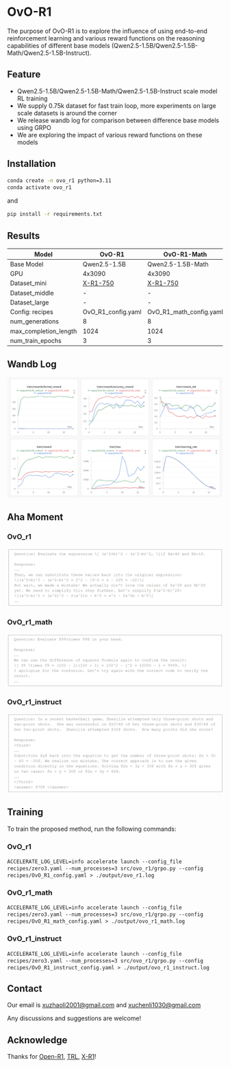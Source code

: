 # OvO-R1
The purpose of OvO-R1 is to explore the influence of using end-to-end reinforcement learning and various reward functions on the reasoning capabilities of different base models (Qwen2.5-1.5B/Qwen2.5-1.5B-Math/Qwen2.5-1.5B-Instruct).

## Feature

- Qwen2.5-1.5B/Qwen2.5-1.5B-Math/Qwen2.5-1.5B-Instruct scale model RL training
- We supply 0.75k dataset for fast train loop, more experiments on large scale datasets is around the corner
- We release wandb log for comparison between difference base models using GRPO
- We are exploring the impact of various reward functions on these models

## Installation

```bash
conda create -n ovo_r1 python=3.11
conda activate ovo_r1
```

and

```bash
pip install -r requirements.txt
```

## Results

| Model                 | OvO-R1                                                  | OvO-R1-Math                                             | OvO-R1-Instruct                                         |
| --------------------- | ------------------------------------------------------------ | ------------------------------------------------------------ | ------------------------------------------------------------ |
| Base Model            | Qwen2.5-1.5B | Qwen2.5-1.5B-Math | Qwen2.5-1.5B-Instruct |
| GPU                   | 4x3090                                                       | 4x3090                                                       | 4x3090                                                       |
| Dataset_mini               | [X-R1-750](https://huggingface.co/datasets/xiaodongguaAIGC/X-R1-750)                             | [X-R1-750](https://huggingface.co/datasets/xiaodongguaAIGC/X-R1-750)                              | [X-R1-750](https://huggingface.co/datasets/xiaodongguaAIGC/X-R1-750)                              |
| Dataset_middle               | - | -                                                  | -                                                 |
| Dataset_large               | - | -                                                  | -                                                 |
| Config: recipes       | OvO_R1_config.yaml                                 | OvO_R1_math_config.yaml                                 | OvO_R1_instruct_config.yaml                                     |
| num_generations       | 8                                                           | 8                                                            | 8                                                            |
| max_completion_length | 1024                                                         | 1024                                                         | 1024                                                         |
| num_train_epochs      | 3                                                            | 3                                                            | 3                                                            |

## Wandb Log

![wandb](./assets/wandb_log.png)

## Aha Moment

### OvO_r1

![r1](./assets/ovo_r1.png)

### OvO_r1_math

![r1_math](./assets/ovo_r1_math.png)

### OvO_r1_instruct

![r1_instruct](./assets/ovo_r1_instruct.png)

## Training

To train the proposed method, run the following commands:

### OvO_r1

```
ACCELERATE_LOG_LEVEL=info accelerate launch --config_file recipes/zero3.yaml --num_processes=3 src/ovo_r1/grpo.py --config recipes/OvO_R1_config.yaml > ./output/ovo_r1.log
```

### OvO_r1_math

```
ACCELERATE_LOG_LEVEL=info accelerate launch --config_file recipes/zero3.yaml --num_processes=3 src/ovo_r1/grpo.py --config recipes/OvO_R1_math_config.yaml > ./output/ovo_r1_math.log
```

### OvO_r1_instruct

```
ACCELERATE_LOG_LEVEL=info accelerate launch --config_file recipes/zero3.yaml --num_processes=3 src/ovo_r1/grpo.py --config recipes/OvO_R1_instruct_config.yaml > ./output/ovo_r1_instruct.log
```

## Contact

Our email is xuzhaoli2001@gmail.com and xuchenli1030@gmail.com

Any discussions and suggestions are welcome!

## Acknowledge

Thanks for [Open-R1](https://github.com/huggingface/open-r1), [TRL](https://github.com/huggingface/trl), [X-R1](https://github.com/dhcode-cpp/X-R1)!

